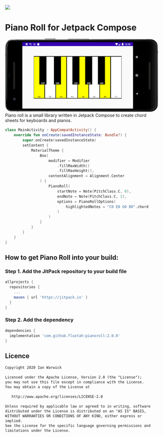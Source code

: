[![](https://jitpack.io/v/fluxtah/pianoroll.svg)](https://jitpack.io/#fluxtah/pianoroll)

# Piano Roll for Jetpack Compose
![PianoRoll Example Screenshot](gfx/screenshots/piano-roll-1.png)
Piano roll is a small library written in Jetpack Compose to create chord sheets for keyboards and pianos.

```kotlin
class MainActivity : AppCompatActivity() {
    override fun onCreate(savedInstanceState: Bundle?) {
        super.onCreate(savedInstanceState)
        setContent {
            MaterialTheme {
                Box(
                    modifier = Modifier
                        .fillMaxWidth()
                        .fillMaxHeight(),
                    contentAlignment = Alignment.Center
                ) {
                    PianoRoll(
                        startNote = Note(PitchClass.C, 0),
                        endNote = Note(PitchClass.C, 1),
                        options = PianoRollOptions(
                            highlightedNotes = "C0 E0 G0 B0".chord
                        )
                    )
                }
            }
        }
    }
}
```

## How to get Piano Roll into your build:

### Step 1. Add the JitPack repository to your build file

```groovy
allprojects {
  repositories {
    ...
    maven { url 'https://jitpack.io' }
  }
}
```

### Step 2. Add the dependency

```groovy
dependencies {
  implementation 'com.github.fluxtah:pianoroll:2.0.0'
}
```

## Licence

```
Copyright 2020 Ian Warwick

Licensed under the Apache License, Version 2.0 (the "License");
you may not use this file except in compliance with the License.
You may obtain a copy of the License at

   http://www.apache.org/licenses/LICENSE-2.0

Unless required by applicable law or agreed to in writing, software
distributed under the License is distributed on an "AS IS" BASIS,
WITHOUT WARRANTIES OR CONDITIONS OF ANY KIND, either express or implied.
See the License for the specific language governing permissions and
limitations under the License.
```
